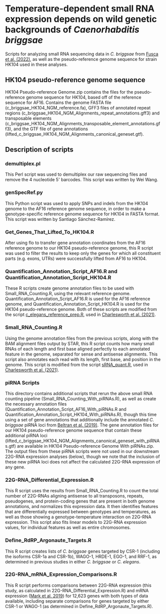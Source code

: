 # Temperature-dependent small RNA expression depends on wild genetic backgrounds of *Caenorhabditis briggsae*

Scripts for analyzing small RNA sequencing data in *C. briggsae* from [Fusca et al. (2022)](https://doi.org/10.1093/molbev/msac218), as well as the pseudo-reference genome sequence for strain HK104 used in these analyses. 

## HK104 pseudo-reference genome sequence
HK104 Pseudo-reference Genome.zip contains the files for the pseudo-reference genome sequence for HK104, based off of the reference sequence for AF16. Contains the genome FASTA file (c_briggsae_HK104_NGM_reference.fa), GFF3 files of annotated repeat regions (c_briggsae_HK104_NGM_Alignments_repeat_annotations.gff3) and transposable elements (c_briggsae_HK104_NGM_Alignments_transposable_element_annotations.gff3), and the GTF file of gene annotations (lifted_c_briggsae_HK104_NGM_Alignments_canonical_geneset.gtf).

## Description of scripts
### demultiplex.pl
This Perl script was used to demultiplex our raw sequencing files and remove the 4 nucleotide 5' barcodes. This script was written by Wei Wang.

### genSpecRef.py
This Python script was used to apply SNPs and indels from the HK104 genome to the AF16 reference genome sequence, in order to make a genotype-specific reference genome sequence for HK104 in FASTA format. This script was written by Santiago Sánchez-Ramírez.

### Get_Genes_That_Lifted_To_HK104.R
After using flo to transfer gene annotation coordinates from the AF16 reference genome to our HK104 pseudo-reference genome, this R script was used to filter the results to keep only the genes for which all constituent parts (e.g. exons, UTRs) were successfully lifted from AF16 to HK104. 

### Quantification_Annotation_Script_AF16.R and Quantification_Annotation_Script_HK104.R
These R scripts create genome annotation files to be used with Small_RNA_Counting.R, using the relevant reference genome. Quantification_Annotation_Script_AF16.R is used for the AF16 reference genome, and Quantification_Annotation_Script_HK104.R is used for the HK104 pseudo-reference genome. Both of these scripts are modified from the script [c_elegans_reference_prep.R](https://github.com/ClaycombLab/Charlesworth_2020/blob/master/c_elegans_reference_prep.R), used in [Charlesworth et al. (2021)](https://academic.oup.com/nar/article/49/15/8836/6331683). 

### Small_RNA_Counting.R
Using the genome annotation files from the previous scripts, along with the BAM alignment files output by STAR, this R script counts how many small RNAs of each length and first base aligned perfectly to each annotated feature in the genome, separated for sense and antisense alignments. This script also annotates each read with its length, first base, and position in the genome. This script is modified from the script [sRNA_quant.R](https://github.com/ClaycombLab/Charlesworth_2020/blob/master/sRNA_quant.R), used in [Charlesworth et al. (2021)](https://academic.oup.com/nar/article/49/15/8836/6331683). 

### piRNA Scripts
This directory contains additional scripts that rerun the above small RNA counting pipeline (Small_RNA_Counting_With_piRNAs.R), as well as create the necessary annotation files (Quantification_Annotation_Script_AF16_With_piRNAs.R and Quantification_Annotation_Script_HK104_With_piRNAs.R), though this time using a set of gene annotations that additionally include the annotated *C. briggsae* piRNA loci from [Beltran et al. (2019)](https://pubmed.ncbi.nlm.nih.gov/30713076/). The gene annotation files for our HK104 pseudo-reference genome sequence that contain these additional piRNA loci (lifted_c_briggsae_HK104_NGM_Alignments_canonical_geneset_with_piRNAs.gtf) are available in HK104 Pseudo-reference Genome With piRNAs.zip. The output files from these piRNA scripts were not used in our downstream 22G-RNA expression analyses (below), though we note that the inclusion of these new piRNA loci does not affect the calculated 22G-RNA expression of any gene. 

### 22G-RNA_Differential_Expression.R
This R script uses the results from Small_RNA_Counting.R to count the total number of 22G-RNAs aligning antisense to all transposons, repeats, pseudogenes, and protein-coding genes that are present in both genome annotations, and normalizes this expression data. It then identifies features that are differentially expressed between genotypes and temperatures, as well as those showing a genotype-temperature interaction on 22G-RNA expression. This script also fits linear models to 22G-RNA expression values, for individual features as well as entire chromosomes.

### Define_RdRP_Argonaute_Targets.R
This R script creates lists of *C. briggsae* genes targeted by CSR-1 (including the isoforms CSR-1a and CSR-1b), WAGO-1, HRDE-1, EGO-1, and RRF-1, as determined in previous studies in either *C. briggsae* or *C. elegans*. 

### 22G-RNA_mRNA_Expression_Comparisons.R
This R script performs comparisons between 22G-RNA expression (this study, as calculated in 22G-RNA_Differential_Expression.R) and mRNA expression ([Mark et al. 2019](https://onlinelibrary.wiley.com/doi/full/10.1111/mec.15185)) for 12,623 genes with both types of data available, including separate comparisons for genes targeted by either CSR-1 or WAGO-1 (as determined in Define_RdRP_Argonaute_Targets.R). 
